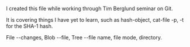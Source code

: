 I created this file while working through Tim Berglund seminar on Git.

It is covering things I have yet to learn, such as hash-object, cat-file -p, -t for the SHA-1 hash.

File --changes, Blob --file, Tree --file name, file mode, directory.